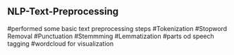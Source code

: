## NLP-Text-Preprocessing
#performed some basic text preprocessing steps 
#Tokenization
#Stopword Removal
#Punctuation
#Stemmming
#Lemmatization
#parts od speech tagging
#wordcloud for visualization
